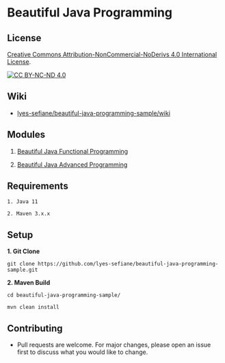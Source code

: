 # Beautiful Java Programming

## License

[Creative Commons Attribution-NonCommercial-NoDerivs 4.0 International License][cc-by-nc-nd].

[![CC BY-NC-ND 4.0][cc-by-nc-nd-image]][cc-by-nc-nd]

[cc-by-nc-nd]: http://creativecommons.org/licenses/by-nc-nd/4.0/
[cc-by-nc-nd-image]: https://licensebuttons.net/l/by-nc-nd/4.0/88x31.png
[cc-by-nc-nd-shield]: https://img.shields.io/badge/License-CC%20BY--NC--ND%204.0-lightgrey.svg

## Wiki

* [lyes-sefiane/beautiful-java-programming-sample/wiki](https://github.com/lyes-sefiane/beautiful-java-programming-sample/wiki)

## Modules

1. [Beautiful Java Functional Programming](https://github.com/lyes-sefiane/beautiful-java-programming-sample/tree/master/beautiful-java-functional-programming-sample)

2. [Beautiful Java Advanced Programming](https://github.com/lyes-sefiane/beautiful-java-programming-sample/tree/master/beautiful-java-advanced-programming-sample)

## Requirements

```
1. Java 11

2. Maven 3.x.x
``````

## Setup

**1. Git Clone**

```
git clone https://github.com/lyes-sefiane/beautiful-java-programming-sample.git
``````

**2. Maven Build**

```
cd beautiful-java-programming-sample/

mvn clean install
``````

## Contributing

* Pull requests are welcome. For major changes, please open an issue first to discuss what you would like to change.
